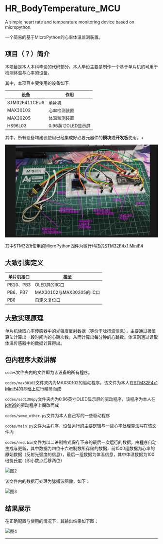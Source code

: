 # HR_BodyTemperature_MCU
A simple heart rate and temperature monitoring device based on micropython.

一个简易的基于MicroPython的心率体温监测装置。

## 项目（？）简介
本项目是本人本科毕设的代码部分。本人毕设主要是制作一个基于单片机的可用于检测体温与心率的设备。

其中，本项目主要使用的设备如下

|设备|作用|
|---|---|
|STM32F411CEU6|单片机|
|MAX30102|心率检测装置|
|MAX30205|体温监测装置|
|HS96L03|0.96英寸OLED显示屏|

其中，所有设备均建议使用已经集成好必要元器件的**模块**或**开发板**使用。+

![图1](./imgs/img1.png)

其中STM32所使用的MicroPython固件为微行科技的[STM32F4x1 MiniF4](https://github.com/WeActStudio/WeActStudio.MiniSTM32F4x1)

## 大致引脚定义
|单片机接口|接至|
|---|---|
|PB10、PB3|OLED屏的IIC口|
|PB6、PB7|MAX30102与MAX30205的IIC口|
|PB0|自定义复位口|

## 大致实现原理
单片机读取心率传感器中的光强度反射数据（等价于脉搏波信息），主要通过极值算法计算出一段时间内的心跳次数，从而计算出每分钟的心跳数。体温则通过读取体温传感器中的数据计算得出。

## 包内程序大致讲解
```codes```文件夹内的文件即为该设备的所有程序。

```codes/max30102```文件夹内为MAX30102的驱动程序，该文件为本人在[STM32F4x1 MiniF4](https://github.com/kandizzy/esp32-micropython/blob/master/PPG/ppg/MAX30105.py)的基础上进行精简而成

```codes/ssd1306py```文件夹内为0.96英寸OLED显示屏的驱动程序，该程序为本人在[jdh99](https://blog.csdn.net/jdh99)的驱动程序上魔改而成

```codes/some_other.py```文件为本人自己写的一些驱动程序

```codes/main.py```文件为主程序，设备运行的主要逻辑与一些心率处理算法写在该文件内

```codes/red.bin```文件为以二进制格式保存下来的最后一次运行的数据。由程序自动生成与更新，其中数据为四位十六进制数所存储的数据，前1500组数据为心率的原始数据（反射光强度的信息），最后一组数据为体温信息，其中体温数据为100倍摄氏度（即小数点后移两位）

![图2](./imgs/img2.png)

该文件内的数据可处理为脉搏波图像，如下：

![图3](./imgs/img3.png)

## 结果展示
在正确配置与使用的情况下，其输出结果如下图：

![图4](./imgs/img4.jpg)

***
